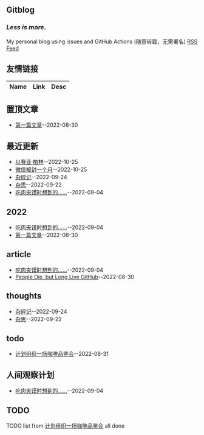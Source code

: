 ## Gitblog
### *Less is more.*
My personal blog using issues and GitHub Actions (随意转载，无需署名)
[RSS Feed](https://raw.githubusercontent.com/UniqueClouds/gitblog/master/feed.xml)
## 友情链接
| Name | Link | Desc | 
 | ---- | ---- | ---- |
## 置顶文章
- [第一篇文章](https://github.com/UniqueClouds/gitblog/issues/1)--2022-08-30
## 最近更新
- [以赛亚·柏林](https://github.com/UniqueClouds/gitblog/issues/8)--2022-10-25
- [微信被封一个月](https://github.com/UniqueClouds/gitblog/issues/7)--2022-10-25
- [杂碎记](https://github.com/UniqueClouds/gitblog/issues/6)--2022-09-24
- [杂思](https://github.com/UniqueClouds/gitblog/issues/5)--2022-09-22
- [吃肉夹馍时想到的……](https://github.com/UniqueClouds/gitblog/issues/4)--2022-09-04
## 2022
- [吃肉夹馍时想到的……](https://github.com/UniqueClouds/gitblog/issues/4)--2022-09-04
- [第一篇文章](https://github.com/UniqueClouds/gitblog/issues/1)--2022-08-30
## article
- [吃肉夹馍时想到的……](https://github.com/UniqueClouds/gitblog/issues/4)--2022-09-04
- [People Die, but Long Live GitHub](https://github.com/UniqueClouds/gitblog/issues/2)--2022-08-30
## thoughts
- [杂碎记](https://github.com/UniqueClouds/gitblog/issues/6)--2022-09-24
- [杂思](https://github.com/UniqueClouds/gitblog/issues/5)--2022-09-22
## todo
- [计划组织一场咖啡品鉴会](https://github.com/UniqueClouds/gitblog/issues/3)--2022-08-31
## 人间观察计划
- [吃肉夹馍时想到的……](https://github.com/UniqueClouds/gitblog/issues/4)--2022-09-04
## TODO
TODO list from [计划组织一场咖啡品鉴会](https://github.com/UniqueClouds/gitblog/issues/3) all done

